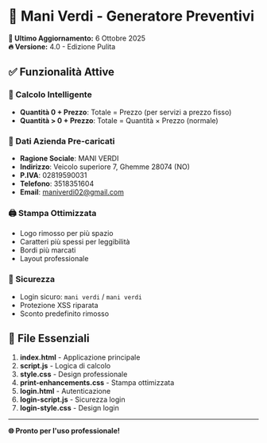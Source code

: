 # 🧾 Mani Verdi - Generatore Preventivi

**📅 Ultimo Aggiornamento:** 6 Ottobre 2025  
**🔥 Versione:** 4.0 - Edizione Pulita

## ✅ Funzionalità Attive

### 🧮 Calcolo Intelligente
- **Quantità 0 + Prezzo**: Totale = Prezzo (per servizi a prezzo fisso)
- **Quantità > 0 + Prezzo**: Totale = Quantità × Prezzo (normale)

### 🏢 Dati Azienda Pre-caricati
- **Ragione Sociale**: MANI VERDI
- **Indirizzo**: Veicolo superiore 7, Ghemme 28074 (NO)
- **P.IVA**: 02819590031
- **Telefono**: 3518351604
- **Email**: maniverdi02@gmail.com

### 🖨️ Stampa Ottimizzata
- Logo rimosso per più spazio
- Caratteri più spessi per leggibilità
- Bordi più marcati
- Layout professionale

### 🔐 Sicurezza
- Login sicuro: `mani verdi` / `mani verdi`
- Protezione XSS riparata
- Sconto predefinito rimosso

## 📂 File Essenziali

1. **index.html** - Applicazione principale
2. **script.js** - Logica di calcolo
3. **style.css** - Design professionale  
4. **print-enhancements.css** - Stampa ottimizzata
5. **login.html** - Autenticazione
6. **login-script.js** - Sicurezza login
7. **login-style.css** - Design login

---
**🌐 Pronto per l'uso professionale!**